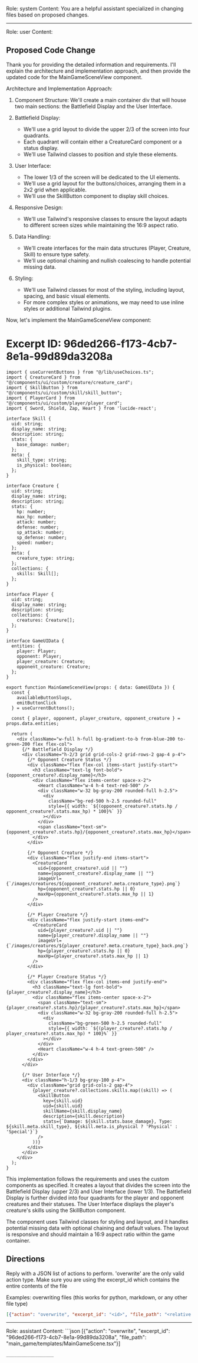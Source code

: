 Role: system
Content: You are a helpful assistant specialized in changing files based on proposed changes.
__________________
Role: user
Content: 
## Proposed Code Change
Thank you for providing the detailed information and requirements. I'll explain the architecture and implementation approach, and then provide the updated code for the MainGameSceneView component.

Architecture and Implementation Approach:

1. Component Structure:
   We'll create a main container div that will house two main sections: the Battlefield Display and the User Interface.

2. Battlefield Display:
   - We'll use a grid layout to divide the upper 2/3 of the screen into four quadrants.
   - Each quadrant will contain either a CreatureCard component or a status display.
   - We'll use Tailwind classes to position and style these elements.

3. User Interface:
   - The lower 1/3 of the screen will be dedicated to the UI elements.
   - We'll use a grid layout for the buttons/choices, arranging them in a 2x2 grid when applicable.
   - We'll use the SkillButton component to display skill choices.

4. Responsive Design:
   - We'll use Tailwind's responsive classes to ensure the layout adapts to different screen sizes while maintaining the 16:9 aspect ratio.

5. Data Handling:
   - We'll create interfaces for the main data structures (Player, Creature, Skill) to ensure type safety.
   - We'll use optional chaining and nullish coalescing to handle potential missing data.

6. Styling:
   - We'll use Tailwind classes for most of the styling, including layout, spacing, and basic visual elements.
   - For more complex styles or animations, we may need to use inline styles or additional Tailwind plugins.

Now, let's implement the MainGameSceneView component:

# Excerpt ID: 96ded266-f173-4cb7-8e1a-99d89da3208a
```tsx main_game/templates/MainGameScene.tsx
import { useCurrentButtons } from "@/lib/useChoices.ts";
import { CreatureCard } from "@/components/ui/custom/creature/creature_card";
import { SkillButton } from "@/components/ui/custom/skill/skill_button";
import { PlayerCard } from "@/components/ui/custom/player/player_card";
import { Sword, Shield, Zap, Heart } from 'lucide-react';

interface Skill {
  uid: string;
  display_name: string;
  description: string;
  stats: {
    base_damage: number;
  };
  meta: {
    skill_type: string;
    is_physical: boolean;
  };
}

interface Creature {
  uid: string;
  display_name: string;
  description: string;
  stats: {
    hp: number;
    max_hp: number;
    attack: number;
    defense: number;
    sp_attack: number;
    sp_defense: number;
    speed: number;
  };
  meta: {
    creature_type: string;
  };
  collections: {
    skills: Skill[];
  };
}

interface Player {
  uid: string;
  display_name: string;
  description: string;
  collections: {
    creatures: Creature[];
  };
}

interface GameUIData {
  entities: {
    player: Player;
    opponent: Player;
    player_creature: Creature;
    opponent_creature: Creature;
  };
}

export function MainGameSceneView(props: { data: GameUIData }) {
  const {
    availableButtonSlugs,
    emitButtonClick
  } = useCurrentButtons();

  const { player, opponent, player_creature, opponent_creature } = props.data.entities;

  return (
    <div className="w-full h-full bg-gradient-to-b from-blue-200 to-green-200 flex flex-col">
      {/* Battlefield Display */}
      <div className="h-2/3 grid grid-cols-2 grid-rows-2 gap-4 p-4">
        {/* Opponent Creature Status */}
        <div className="flex flex-col items-start justify-start">
          <h3 className="text-lg font-bold">{opponent_creature?.display_name}</h3>
          <div className="flex items-center space-x-2">
            <Heart className="w-4 h-4 text-red-500" />
            <div className="w-32 bg-gray-200 rounded-full h-2.5">
              <div
                className="bg-red-500 h-2.5 rounded-full"
                style={{ width: `${(opponent_creature?.stats.hp / opponent_creature?.stats.max_hp) * 100}%` }}
              ></div>
            </div>
            <span className="text-sm">{opponent_creature?.stats.hp}/{opponent_creature?.stats.max_hp}</span>
          </div>
        </div>

        {/* Opponent Creature */}
        <div className="flex justify-end items-start">
          <CreatureCard
            uid={opponent_creature?.uid || ""}
            name={opponent_creature?.display_name || ""}
            imageUrl={`/images/creatures/${opponent_creature?.meta.creature_type}.png`}
            hp={opponent_creature?.stats.hp || 0}
            maxHp={opponent_creature?.stats.max_hp || 1}
          />
        </div>

        {/* Player Creature */}
        <div className="flex justify-start items-end">
          <CreatureCard
            uid={player_creature?.uid || ""}
            name={player_creature?.display_name || ""}
            imageUrl={`/images/creatures/${player_creature?.meta.creature_type}_back.png`}
            hp={player_creature?.stats.hp || 0}
            maxHp={player_creature?.stats.max_hp || 1}
          />
        </div>

        {/* Player Creature Status */}
        <div className="flex flex-col items-end justify-end">
          <h3 className="text-lg font-bold">{player_creature?.display_name}</h3>
          <div className="flex items-center space-x-2">
            <span className="text-sm">{player_creature?.stats.hp}/{player_creature?.stats.max_hp}</span>
            <div className="w-32 bg-gray-200 rounded-full h-2.5">
              <div
                className="bg-green-500 h-2.5 rounded-full"
                style={{ width: `${(player_creature?.stats.hp / player_creature?.stats.max_hp) * 100}%` }}
              ></div>
            </div>
            <Heart className="w-4 h-4 text-green-500" />
          </div>
        </div>
      </div>

      {/* User Interface */}
      <div className="h-1/3 bg-gray-100 p-4">
        <div className="grid grid-cols-2 gap-4">
          {player_creature?.collections.skills.map((skill) => (
            <SkillButton
              key={skill.uid}
              uid={skill.uid}
              skillName={skill.display_name}
              description={skill.description}
              stats={`Damage: ${skill.stats.base_damage}, Type: ${skill.meta.skill_type}, ${skill.meta.is_physical ? 'Physical' : 'Special'}`}
            />
          ))}
        </div>
      </div>
    </div>
  );
}
```

This implementation follows the requirements and uses the custom components as specified. It creates a layout that divides the screen into the Battlefield Display (upper 2/3) and User Interface (lower 1/3). The Battlefield Display is further divided into four quadrants for the player and opponent creatures and their statuses. The User Interface displays the player's creature's skills using the SkillButton component.

The component uses Tailwind classes for styling and layout, and it handles potential missing data with optional chaining and default values. The layout is responsive and should maintain a 16:9 aspect ratio within the game container.

## Directions
Reply with a JSON list of actions to perform. 'overwrite' are the only valid action type. 
Make sure you are using the excerpt_id which contains the entire contents of the file

Examples:
overwriting files (this works for python, markdown, or any other file type)
```json output_example1
[{"action": "overwrite", "excerpt_id": "<id>", "file_path": "<relative file path>"}]
```

__________________
Role: assistant
Content: ```json
[{"action": "overwrite", "excerpt_id": "96ded266-f173-4cb7-8e1a-99d89da3208a", "file_path": "main_game/templates/MainGameScene.tsx"}]
```
__________________
